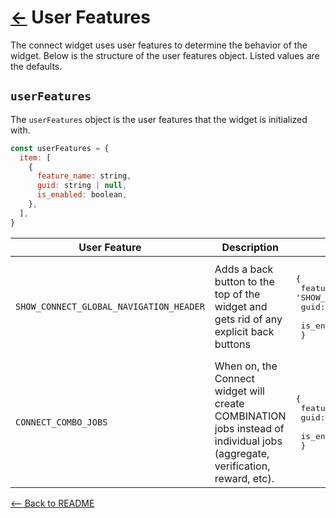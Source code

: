 # [←](../README.md#props) User Features

The connect widget uses user features to determine the behavior of the widget. Below is the structure of the user features object. Listed values are the defaults.

## `userFeatures`

The `userFeatures` object is the user features that the widget is initialized with.

```jsx
const userFeatures = {
  item: [
    {
      feature_name: string,
      guid: string | null,
      is_enabled: boolean,
    },
  ],
}
```

| User Feature                            | Description                                                                                                                 | Data                                                                                                                                               |
| --------------------------------------- | --------------------------------------------------------------------------------------------------------------------------- | -------------------------------------------------------------------------------------------------------------------------------------------------- |
| `SHOW_CONNECT_GLOBAL_NAVIGATION_HEADER` | Adds a back button to the top of the widget and gets rid of any explicit back buttons                                       | <pre><pre>{<br>&nbsp;feature_name: 'SHOW_CONNECT_GLOBAL_NAVIGATION_HEADER',<br>&nbsp;guid: 'FTR-123', <br>&nbsp;is_enabled: true <br>&nbsp;}</pre> |
| `CONNECT_COMBO_JOBS`                    | When on, the Connect widget will create COMBINATION jobs instead of individual jobs (aggregate, verification, reward, etc). | <pre>{<br>&nbsp;feature_name: 'CONNECT_COMBO_JOBS',<br>&nbsp;guid: 'FTR-123', <br>&nbsp;is_enabled: true <br>&nbsp;}</pre>                         |

[<-- Back to README](../README.md#props)
